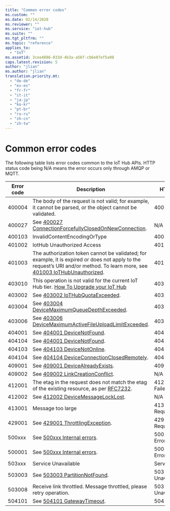 ```yaml
---
title: "Common error codes"
ms.custom: ""
ms.date: 02/14/2020
ms.reviewer: ""
ms.service: "iot-hub"
ms.suite: ""
ms.tgt_pltfrm: ""
ms.topic: "reference"
applies_to: 
  - "IoT"
ms.assetid: 3cee4886-033d-4b3a-a56f-cb6e07ef5a98
caps.latest.revision: 5
author: "jlian"
ms.author: "jlian"
translation.priority.mt: 
  - "de-de"
  - "es-es"
  - "fr-fr"
  - "it-it"
  - "ja-jp"
  - "ko-kr"
  - "pt-br"
  - "ru-ru"
  - "zh-cn"
  - "zh-tw"
---
```

# Common error codes

The following table lists error codes common to the IoT Hub APIs. HTTP status code being N/A means the error occurs only through AMQP or MQTT.

| Error code | Description | HTTP status code |  
|------------|-----------------------------------------------------------------------------------------------------------------------------------------------------------------------------|---------------------------|
| 400004 | The body of the request is not valid; for example, it cannot be parsed, or the object cannot be validated. | 400 Bad Format |
| 400027 | See [400027 ConnectionForcefullyClosedOnNewConnection](https://docs.microsoft.com/azure/iot-hub/iot-hub-troubleshoot-error-400027-connectionforcefullyclosedonnewconnection). | N/A |
| 400103 | InvalidContentEncodingOrType |400 Bad Request|
| 401002 | IotHub Unauthorized Access |401 Unauthorized|
| 401003 | The authorization token cannot be validated; for example, it is expired or does not apply to the request’s URI and/or method. To learn more, see [401003 IoTHubUnauthorized](https://docs.microsoft.com/azure/iot-hub/iot-hub-troubleshoot-error-401003-iothubunauthorized). | 401 Unauthorized |
| 403010 | This operation is not valid for the current IoT Hub tier. [How To Upgrade your IoT Hub](https://docs.microsoft.com/azure/iot-hub/iot-hub-upgrade) | 403 Forbidden |
| 403002 | See [403002 IoTHubQuotaExceeded](https://docs.microsoft.com/azure/iot-hub/iot-hub-troubleshoot-error-403002-iothubquotaexceeded). | 403 Forbidden |
| 403004 | See [403004 DeviceMaximumQueueDepthExceeded](https://docs.microsoft.com/azure/iot-hub/iot-hub-troubleshoot-error-403004-devicemaximumqueuedepthexceeded). | 403 Forbidden |
| 403006 | See [403006 DeviceMaximumActiveFileUploadLimitExceeded](https://docs.microsoft.com/azure/iot-hub/iot-hub-troubleshoot-error-403006-devicemaximumactivefileuploadlimitexceeded). | 403 Forbidden |
| 404001 | See [404001 DeviceNotFound](https://docs.microsoft.com/azure/iot-hub/iot-hub-troubleshoot-error-404001-devicenotfound). | 404 Not Found |
| 404104 | See [404001 DeviceNotFound](https://docs.microsoft.com/azure/iot-hub/iot-hub-troubleshoot-error-404001-devicenotfound). | 404 Not Found |
| 404103 | See [404103 DeviceNotOnline](https://docs.microsoft.com/azure/iot-hub/iot-hub-troubleshoot-error-404103-devicenotonline). | 404 Not Found |
| 404104 | See [404104 DeviceConnectionClosedRemotely](https://docs.microsoft.com/azure/iot-hub/iot-hub-troubleshoot-error-404104-deviceconnectionclosedremotely). | 404 Not Found |
| 409001 | See [409001 DeviceAlreadyExists](https://docs.microsoft.com/azure/iot-hub/iot-hub-troubleshoot-error-409001-devicealreadyexists). | 409 Conflict |
| 409002 | See [409002 LinkCreationConflict](https://docs.microsoft.com/azure/iot-hub/iot-hub-troubleshoot-error-409002-linkcreationconflict). | N/A |
| 412001 | The etag in the request does not match the etag of the existing resource, as per [RFC7232](https://www.google.com/url?sa=t&rct=j&q=&esrc=s&source=web&cd=1&cad=rja&uact=8&ved=0CB8QFjAAahUKEwj799zo3N3HAhXMO4gKHSdKBTM&url=https%3A%2F%2Ftools.ietf.org%2Fhtml%2Frfc7232&usg=AFQjCNGs7xYLCVYw5XorAUXCdYNFqhgUNw&sig2=sxFg4W4iBNY4cnw2ZC1dAw). | 412 Precondition Failed |
| 412002 | See [412002 DeviceMessageLockLost](https://docs.microsoft.com/azure/iot-hub/iot-hub-troubleshoot-error-412002-devicemessagelocklost). | N/A |
| 413001 | Message too large | 413 RequestEntityTooLarge |
| 429001 | See [429001 ThrottlingException](https://docs.microsoft.com/azure/iot-hub/iot-hub-troubleshoot-error-429001-throttlingexception). | 429 Too Many Requests |
| 500xxx | See [500xxx Internal errors](https://docs.microsoft.com/azure/iot-hub/iot-hub-troubleshoot-error-500xxx-internal-errors). | 500 Internal Server Error |
| 500001 | See [500xxx Internal errors](https://docs.microsoft.com/azure/iot-hub/iot-hub-troubleshoot-error-500xxx-internal-errors). | 500 Internal Server Error |
| 503xxx | Service Unavailable |Service Unavailable|
| 503003 | See [503003 PartitionNotFound](https://docs.microsoft.com/azure/iot-hub/iot-hub-troubleshoot-error-503003-partitionnotfound). | 503 Service Unavailable |
| 503008 | Receive link throttled. Message throttled, please retry operation. |503 Server Unavailable|
| 504101 | See [504101 GatewayTimeout](https://docs.microsoft.com/azure/iot-hub/iot-hub-troubleshoot-error-504101-gatewaytimeout). | 504 Gateway Timeout |

